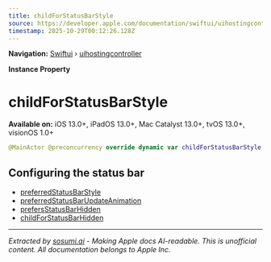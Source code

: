 ```yaml
---
title: childForStatusBarStyle
source: https://developer.apple.com/documentation/swiftui/uihostingcontroller/childforstatusbarstyle
timestamp: 2025-10-29T00:12:26.128Z
---
```


**Navigation:** [Swiftui](/documentation/swiftui) › [uihostingcontroller](/documentation/swiftui/uihostingcontroller)

**Instance Property**

# childForStatusBarStyle

**Available on:** iOS 13.0+, iPadOS 13.0+, Mac Catalyst 13.0+, tvOS 13.0+, visionOS 1.0+

```swift
@MainActor @preconcurrency override dynamic var childForStatusBarStyle: UIViewController? { get }
```

## Configuring the status bar

- [preferredStatusBarStyle](/documentation/swiftui/uihostingcontroller/preferredstatusbarstyle)
- [preferredStatusBarUpdateAnimation](/documentation/swiftui/uihostingcontroller/preferredstatusbarupdateanimation)
- [prefersStatusBarHidden](/documentation/swiftui/uihostingcontroller/prefersstatusbarhidden)
- [childForStatusBarHidden](/documentation/swiftui/uihostingcontroller/childforstatusbarhidden)

---

*Extracted by [sosumi.ai](https://sosumi.ai) - Making Apple docs AI-readable.*
*This is unofficial content. All documentation belongs to Apple Inc.*

